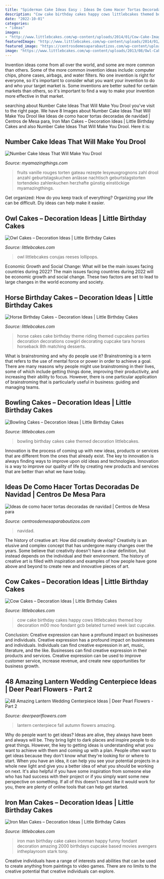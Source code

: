 ```yaml
---
title: "Spiderman Cake Ideas Easy : Ideas De Como Hacer Tortas Decoradas De Navidad"
description: "Cow cake birthday cakes happy cows littlebcakes themed boy decoration m00 moo fondant gcb belated turned week last cupcake"
date: "2022-10-01"
categories:
- "ideas"
images:
- "http://www.littlebcakes.com/wp-content/uploads/2014/01/Cow-Cake-Images-768x1024.jpg"
featuredImage: "http://www.littlebcakes.com/wp-content/uploads/2014/01/Cow-Cake-Images-768x1024.jpg"
featured_image: "https://centrosdemesaparabautizos.com/wp-content/uploads/2016/12/tortas-decoradas-de-navidad-imagenes.jpg"
image: "https://www.littlebcakes.com/wp-content/uploads/2013/08/Owl-Cake.jpg"
---
```



Invention ideas come from all over the world, and some are more common than others. Some of the more common invention ideas include: computer chips, phone cases, airbags, and water filters. No one invention is right for everyone, so it's important to consider what you want your invention to do and who your target market is. Some inventions are better suited for certain markets than others, so it's important to find a way to make your invention more effective in that market.

	

		
searching about Number Cake Ideas That Will Make You Drool you've visit to the right page. We have 8 Images about Number Cake Ideas That Will Make You Drool like Ideas de como hacer tortas decoradas de navidad | Centros de Mesa para, Iron Man Cakes – Decoration Ideas | Little Birthday Cakes and also Number Cake Ideas That Will Make You Drool. Here it is:
		
    
## Number Cake Ideas That Will Make You Drool

<img loading=lazy src="https://myamazingthings.com/wp-content/uploads/2019/03/number-cake-2.jpeg" onerror="this.onerror=null;this.src='https://tse3.mm.bing.net/th?id=OIP.E29eEa2rx0G8qeTl-muYAAHaLH&amp;pid=15.1';" alt="Number Cake Ideas That Will Make You Drool">

_Source: myamazingthings.com_

>fruits vanille rouges torten gateau rezepte lesyeuxgrognons zahl drool anzahl geburtstagskuchen anlässe nachtisch geburtstagstorten tortendeko zahlenkuchen herzhafte günstig einstöckige myamazingthings. 

	

Get organized: How do you keep track of everything?
Organizing your life can be difficult. Diy ideas can help make it easier.

    
## Owl Cakes – Decoration Ideas | Little Birthday Cakes

<img loading=lazy src="https://www.littlebcakes.com/wp-content/uploads/2013/08/Owl-Cake.jpg" onerror="this.onerror=null;this.src='https://tse4.mm.bing.net/th?id=OIP.6IdV8pdrVxJzygIPgxPetwHaJ9&amp;pid=15.1';" alt="Owl Cakes – Decoration Ideas | Little Birthday Cakes">

_Source: littlebcakes.com_

>owl littlebcakes corujas reeses lollipops. 

	

Economic Growth and Social Change: What will be the main issues facing countries during 2022?
The main issues facing countries during 2022 will be economic growth and social change. These two factors are set to lead to large changes in the world economy and society.

    
## Horse Birthday Cakes – Decoration Ideas | Little Birthday Cakes

<img loading=lazy src="http://www.littlebcakes.com/wp-content/uploads/2014/01/Horse-Cake-Decorations.jpg" onerror="this.onerror=null;this.src='https://tse4.mm.bing.net/th?id=OIP.4Ac7tCyMWtoXCQ7ok_iQRQHaKV&amp;pid=15.1';" alt="Horse Birthday Cakes – Decoration Ideas | Little Birthday Cakes">

_Source: littlebcakes.com_

>horse cakes cake birthday theme riding themed cupcakes parties decoration decorations cowgirl decorating cupcake tara horses horseback 8th matching desserts. 

	

What is brainstroming and why do people use it?
Brainstroming is a term that refers to the use of mental force or power in order to achieve a goal. There are many reasons why people might use brainstroming in their lives, some of which include getting things done, improving their productivity, and increasing their ability to focus. However, there is one particular application of brainstroming that is particularly useful in business: guiding and managing teams.

    
## Bowling Cakes – Decoration Ideas | Little Birthday Cakes

<img loading=lazy src="https://www.littlebcakes.com/wp-content/uploads/2014/01/Bowling-Birthday-Cakes.jpg" onerror="this.onerror=null;this.src='https://tse1.mm.bing.net/th?id=OIP.kiqHaxOeQgughU9ez7J8zgHaJ-&amp;pid=15.1';" alt="Bowling Cakes – Decoration Ideas | Little Birthday Cakes">

_Source: littlebcakes.com_

>bowling birthday cakes cake themed decoration littlebcakes. 

	

Innovation is the process of coming up with new ideas, products or services that are different from the ones that already exist. The key to innovation is always finding ways to improve upon old ideas and technologies. Innovation is a way to improve our quality of life by creating new products and services that are better than what we have today.

    
## Ideas De Como Hacer Tortas Decoradas De Navidad | Centros De Mesa Para

<img loading=lazy src="https://centrosdemesaparabautizos.com/wp-content/uploads/2016/12/tortas-decoradas-de-navidad-imagenes.jpg" onerror="this.onerror=null;this.src='https://tse4.mm.bing.net/th?id=OIP.yakfTCOl7Z6DiUa6jne2ZQAAAA&amp;pid=15.1';" alt="Ideas de como hacer tortas decoradas de navidad | Centros de Mesa para">

_Source: centrosdemesaparabautizos.com_

>navidad. 

	

The history of creative art: How did creativity develop?
Creativity is an elusive and complex concept that has undergone many changes over the years. Some believe that creativity doesn't have a clear definition, but instead depends on the individual and their environment. The history of creative art is filled with inspiration and examples of how people have gone above and beyond to create new and innovative pieces of art.

    
## Cow Cakes – Decoration Ideas | Little Birthday Cakes

<img loading=lazy src="http://www.littlebcakes.com/wp-content/uploads/2014/01/Cow-Cake-Images-768x1024.jpg" onerror="this.onerror=null;this.src='https://tse1.mm.bing.net/th?id=OIP.K3CLj0TlBLWtsD8Jlowi1wHaJ4&amp;pid=15.1';" alt="Cow Cakes – Decoration Ideas | Little Birthday Cakes">

_Source: littlebcakes.com_

>cow cake birthday cakes happy cows littlebcakes themed boy decoration m00 moo fondant gcb belated turned week last cupcake. 

	

Conclusion: Creative expression can have a profound impact on businesses and individuals.
Creative expression has a profound impact on businesses and individuals. Individuals can find creative expression in art, music, literature, and the like. Businesses can find creative expression in their products and services. Creative expression can be used to improve customer service, increase revenue, and create new opportunities for business growth.

    
## 48 Amazing Lantern Wedding Centerpiece Ideas | Deer Pearl Flowers - Part 2

<img loading=lazy src="https://www.deerpearlflowers.com/wp-content/uploads/2015/05/Fall-Autumn-Lantern-Centerpiece.jpg" onerror="this.onerror=null;this.src='https://tse3.mm.bing.net/th?id=OIP.zYdmm7bo2SQy59_df6m8ZQHaLH&amp;pid=15.1';" alt="48 Amazing Lantern Wedding Centerpiece Ideas | Deer Pearl Flowers - Part 2">

_Source: deerpearlflowers.com_

>lantern centerpiece fall autumn flowers amazing. 

	

Why do people want to get ideas?
Ideas are alive, they always have been and always will be. They bring light to dark places and inspire people to do great things. However, the key to getting ideas is understanding what you want to achieve with them and coming up with a plan. 
People often want to get ideas because they don't know what they're looking for or where to start. When you have an idea, it can help you see your potential projects in a whole new light and give you a better idea of what you should be working on next. It's also helpful if you have some inspiration from someone else who has had success with their project or if you simply want some new perspective on something. If all of this doesn't sound like it would work for you, there are plenty of online tools that can help get started.

    
## Iron Man Cakes – Decoration Ideas | Little Birthday Cakes

<img loading=lazy src="http://www.littlebcakes.com/wp-content/uploads/2014/01/Iron-Man-Cake-Design-768x1024.jpg" onerror="this.onerror=null;this.src='https://tse4.mm.bing.net/th?id=OIP.BRePiDUC9dm5qLTzoVXSkwHaJ4&amp;pid=15.1';" alt="Iron Man Cakes – Decoration Ideas | Little Birthday Cakes">

_Source: littlebcakes.com_

>iron man birthday cake cakes ironman happy funny fondant decoration amazing 2000 birthdays cupcake based movies avengers intheplayroom stark tony. 

	

Creative individuals have a range of interests and abilities that can be used to create anything from paintings to video games. There are no limits to the creative potential that creative individuals can explore.

